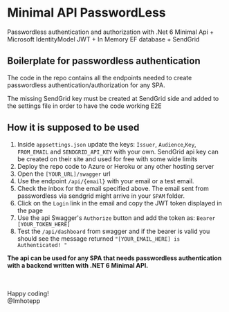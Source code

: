 # Minimal API PasswordLess

Passwordless authentication and authorization with .Net 6 Minimal Api + Microsoft IdentityModel JWT + In Memory EF database + SendGrid

## Boilerplate for passwordless authentication

The code in the repo contains all the endpoints needed to create passwordless authentication/authorization for any SPA.

The missing SendGrid key must be created at SendGrid side and added to the settings file in order to have the code working E2E

## How it is supposed to be used

1. Inside `appsettings.json` update the keys: `Issuer`, `Audience`,`Key`, `FROM_EMAIL` and `SENDGRID_API_KEY` with your own. SendGrid api key can be created on their site and used for free with some wide limits
2. Deploy the repo code to Azure or Heroku or any other hosting server
3. Open the `[YOUR_URL]/swagger` url
4. Use the endpoint `/api/{email}` with your email or a test email.
5. Check the inbox for the email specified above. The email sent from passwordless via sendgrid might arrive in your `SPAM` folder.
6. Click on the `Login` link in the email and copy the JWT token displayed in the page 
7. Use the api Swagger's `Authorize` button and add the token as: `Bearer [YOUR_TOKEN_HERE]`
8. Test the `/api/dashboard` from swagger and if the bearer is valid you should see the message returned `"[YOUR_EMAIL_HERE] is Authenticated! "`

**The api can be used for any SPA that needs passwordless authentication with a backend written with .NET 6 Minimal API.**

<br>
<br>
Happy coding! <br>
@Imhotepp


